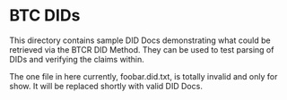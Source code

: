 # BTC DIDs

This directory contains sample DID Docs demonstrating what could be
retrieved via the BTCR DID Method. They can be used to test parsing of
DIDs and verifying the claims within.

The one file in here currently, foobar.did.txt, is totally invalid and
only for show. It will be replaced shortly with valid DID Docs.

